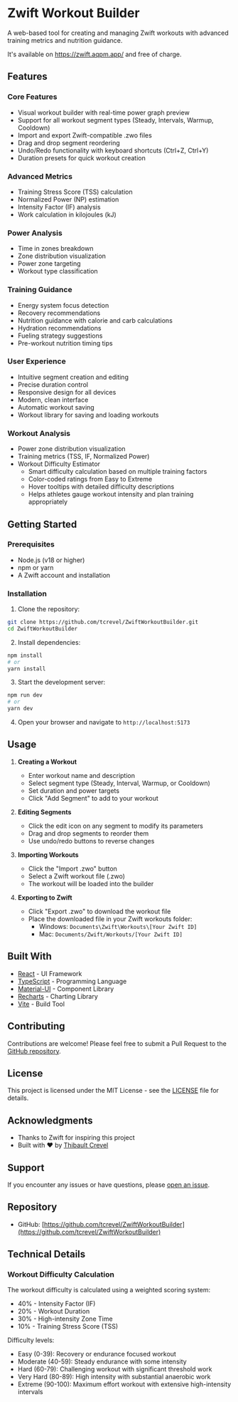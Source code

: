 # Zwift Workout Builder

A web-based tool for creating and managing Zwift workouts with advanced training metrics and nutrition guidance.

It's available on https://zwift.aqpm.app/ and free of charge.

## Features

### Core Features
- Visual workout builder with real-time power graph preview
- Support for all workout segment types (Steady, Intervals, Warmup, Cooldown)
- Import and export Zwift-compatible .zwo files
- Drag and drop segment reordering
- Undo/Redo functionality with keyboard shortcuts (Ctrl+Z, Ctrl+Y)
- Duration presets for quick workout creation

### Advanced Metrics
- Training Stress Score (TSS) calculation
- Normalized Power (NP) estimation
- Intensity Factor (IF) analysis
- Work calculation in kilojoules (kJ)

### Power Analysis
- Time in zones breakdown
- Zone distribution visualization
- Power zone targeting
- Workout type classification

### Training Guidance
- Energy system focus detection
- Recovery recommendations
- Nutrition guidance with calorie and carb calculations
- Hydration recommendations
- Fueling strategy suggestions
- Pre-workout nutrition timing tips

### User Experience
- Intuitive segment creation and editing
- Precise duration control
- Responsive design for all devices
- Modern, clean interface
- Automatic workout saving
- Workout library for saving and loading workouts

### Workout Analysis
- Power zone distribution visualization
- Training metrics (TSS, IF, Normalized Power)
- Workout Difficulty Estimator
  - Smart difficulty calculation based on multiple training factors
  - Color-coded ratings from Easy to Extreme
  - Hover tooltips with detailed difficulty descriptions
  - Helps athletes gauge workout intensity and plan training appropriately

## Getting Started

### Prerequisites

- Node.js (v18 or higher)
- npm or yarn
- A Zwift account and installation

### Installation

1. Clone the repository:

```bash
git clone https://github.com/tcrevel/ZwiftWorkoutBuilder.git
cd ZwiftWorkoutBuilder
```

2. Install dependencies:

```bash
npm install
# or
yarn install
```

3. Start the development server:

```bash
npm run dev
# or
yarn dev
```

4. Open your browser and navigate to `http://localhost:5173`

## Usage

1. **Creating a Workout**
   - Enter workout name and description
   - Select segment type (Steady, Interval, Warmup, or Cooldown)
   - Set duration and power targets
   - Click "Add Segment" to add to your workout

2. **Editing Segments**
   - Click the edit icon on any segment to modify its parameters
   - Drag and drop segments to reorder them
   - Use undo/redo buttons to reverse changes

3. **Importing Workouts**
   - Click the "Import .zwo" button
   - Select a Zwift workout file (.zwo)
   - The workout will be loaded into the builder

4. **Exporting to Zwift**
   - Click "Export .zwo" to download the workout file
   - Place the downloaded file in your Zwift workouts folder:
     - Windows: `Documents\Zwift\Workouts\[Your Zwift ID]`
     - Mac: `Documents/Zwift/Workouts/[Your Zwift ID]`

## Built With

- [React](https://reactjs.org/) - UI Framework
- [TypeScript](https://www.typescriptlang.org/) - Programming Language
- [Material-UI](https://mui.com/) - Component Library
- [Recharts](https://recharts.org/) - Charting Library
- [Vite](https://vitejs.dev/) - Build Tool

## Contributing

Contributions are welcome! Please feel free to submit a Pull Request to the [GitHub repository](https://github.com/tcrevel/ZwiftWorkoutBuilder).

## License

This project is licensed under the MIT License - see the [LICENSE](LICENSE) file for details.

## Acknowledgments

- Thanks to Zwift for inspiring this project
- Built with ❤️ by [Thibault Crevel](https://github.com/tcrevel)

## Support

If you encounter any issues or have questions, please [open an issue](https://github.com/tcrevel/ZwiftWorkoutBuilder/issues).

## Repository

- GitHub: [https://github.com/tcrevel/ZwiftWorkoutBuilder](https://github.com/tcrevel/ZwiftWorkoutBuilder)

## Technical Details

### Workout Difficulty Calculation
The workout difficulty is calculated using a weighted scoring system:
- 40% - Intensity Factor (IF)
- 20% - Workout Duration
- 30% - High-intensity Zone Time
- 10% - Training Stress Score (TSS)

Difficulty levels:
- Easy (0-39): Recovery or endurance focused workout
- Moderate (40-59): Steady endurance with some intensity
- Hard (60-79): Challenging workout with significant threshold work
- Very Hard (80-89): High intensity with substantial anaerobic work
- Extreme (90-100): Maximum effort workout with extensive high-intensity intervals
